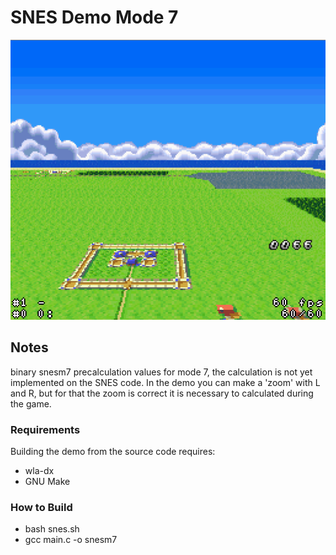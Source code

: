 # SNES Demo Mode 7
<img src="screenshot.png?raw=true" alt="Demo Mode 7 Screenshot" width="512" height="448">


## Notes
binary snesm7 precalculation values for mode 7, the calculation is not yet implemented on the SNES code.
In the demo you can make a 'zoom' with L and R, but for that the zoom is correct it is necessary to calculated during the game.


### Requirements
Building the demo from the source code requires:
- wla-dx
- GNU Make

### How to Build
- bash snes.sh
- gcc main.c -o snesm7
